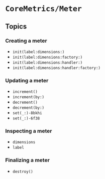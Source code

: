 # ``CoreMetrics/Meter``

## Topics

### Creating a meter

- ``init(label:dimensions:)``
- ``init(label:dimensions:factory:)``
- ``init(label:dimensions:handler:)``
- ``init(label:dimensions:handler:factory:)``

### Updating a meter

- ``increment()``
- ``increment(by:)``
- ``decrement()``
- ``decrement(by:)``
- ``set(_:)-8bkhi``
- ``set(_:)-6f38``

### Inspecting a meter

- ``dimensions``
- ``label``

### Finalizing a meter

- ``destroy()``
